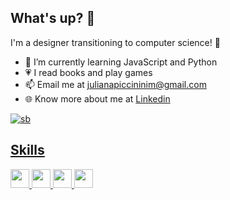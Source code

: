 ## What's up? 👋
I'm a designer transitioning to computer science! :rainbow:

- 🌱 I’m currently learning JavaScript and Python
- :heartpulse: I read books and play games
- 📫 Email me at julianapiccininim@gmail.com
- :globe_with_meridians: Know more about me at <span> <a href="https://www.linkedin.com/in/juliana-piccinini-81828a121/" > Linkedin</span>

![sb](https://tenor.com/search/spongebob+squarepants-gifs)

## Skills

<div>
<img src="https://cdn.jsdelivr.net/gh/devicons/devicon@latest/icons/html5/html5-plain-wordmark.svg" width="30" height="30"/>
  
<img src="https://cdn.jsdelivr.net/gh/devicons/devicon@latest/icons/css3/css3-original.svg" width="30" height="30"/>

<img src="https://cdn.jsdelivr.net/gh/devicons/devicon@latest/icons/javascript/javascript-plain.svg"  width="30" height="30"/>

<img src="https://cdn.jsdelivr.net/gh/devicons/devicon@latest/icons/photoshop/photoshop-original.svg" width="30" height="30"/> 
     
</div>

          
